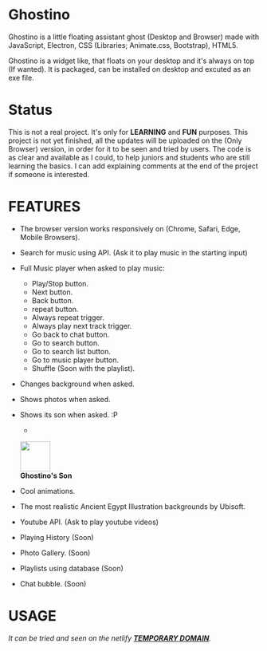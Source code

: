 # Ghostino
Ghostino is a little floating assistant ghost (Desktop and Browser) made with JavaScript, Electron, CSS (Libraries; Animate.css, Bootstrap), HTML5.

Ghostino is a widget like, that floats on your desktop and it's always on top (If wanted). 
It is packaged, can be installed on desktop and excuted as an exe file.





#

# Status
This is not a real project. It's only for **LEARNING** and **FUN** purposes.
This project is not yet finished, all the updates will be uploaded on the (Only Browser) version, in order for it to be seen and tried by users.
The code is as clear and available as I could, to help juniors and students who are still learning the basics.
I can add explaining comments at the end of the project if someone is interested.
#

# FEATURES
- The browser version works responsively on (Chrome, Safari, Edge, Mobile Browsers).
- Search for music using API. (Ask it to play music in the starting input)
- Full Music player when asked to play music:
  - Play/Stop button.
  - Next button.
  - Back button.
  - repeat button.
  - Always repeat trigger.
  - Always play next track trigger.
  - Go back to chat button.
  - Go to search button.
  - Go to search list button.
  - Go to music player button.
  - Shuffle (Soon with the playlist).
  
- Changes background when asked.
- Shows photos when asked.
- Shows its son when asked. :P 

  - <p align="left">
  
  <img src="https://purepng.com/public/uploads/medium/purepng.com-ghostghosthauntpoltergeistspiritghosts-1701527775729cbty7.png" height="60px" />
  <br>
  <b>Ghostino's Son</b>
</p>

- Cool animations.

- The most realistic Ancient Egypt Illustration backgrounds by Ubisoft.
- Youtube API. (Ask to play youtube videos)

- Playing History (Soon)
- Photo Gallery. (Soon)
- Playlists using database (Soon)
- Chat bubble. (Soon) 
#

# USAGE 
*It can be tried and seen on the netlify **[TEMPORARY DOMAIN](https://ghostino.netlify.com/)**.*
